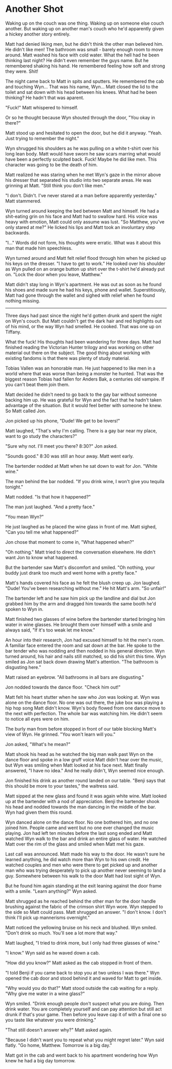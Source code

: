 # Another Shot

Waking up on the couch was one thing.  Waking up on someone else couch another.  But waking up on another man's couch who he'd apparently given a hickey another story entirely.

Matt had denied liking men, but he didn't think the other man believed him.  He didn't like men!  The bathroom was small - barely enough room to move around. Matt washed his face with cold water.  What the hell had he been thinking last night?  He didn't even remember the guys name.  But he remembered shaking his hand.  He remembered feeling how soft and strong they were.  Shit!

The night came back to Matt in spits and sputters.  He remembered the cab and touching Wyn... That was his name, Wyn...  Matt closed the lid to the toilet and sat down with his head between his knees.  What had he been thinking?  He hadn't that was aparent.

"Fuck!"  Matt whispered to himself.  

Or so he thought because Wyn shouted through the door, "You okay in there?"

Matt stood up and hesitated to open the door, but he did it anyway.  "Yeah.  Just trying to remember the night."

Wyn shrugged his shoulders as he was pulling on a white t-shirt over his long lean body.  Matt would have sworn he saw scars marring what would have been a perfectly sculpted back.  Fuck!  Maybe he did like men.  This character was going to be the death of him.  

Matt realized he was staring when he met Wyn's gaze in the mirror above his dresser that separated his studio into two separate areas.  He was grinning at Matt.  "Still think you don't like men."

"I don't.  Didn't. I've never stared at a man before apparently yesterday."  Matt stammered.

Wyn turned around keeping the bed between Matt and himself. He had a shit-eating grin on his face and Matt had to swallow hard.  His voice was heavy with emotion, Matt could only assume was lust.  "So Matthew, you've only stared at me?"  He licked his lips and Matt took an involuntary step backwards. 

"I..."  Words did not form, his thoughts were erratic.  What was it about this man that made him speechless.  

Wyn turned around and Matt felt relief flood through him when he picked up his keys on the dresser.  "I have to get to work."  He looked over his shoulder as Wyn pulled on an orange button up shirt over the t-shirt he'd already put on.  "Lock the door when you leave, Matthew."

Matt didn't stay long in Wyn's apartment.  He was out as soon as he found his shoes and made sure he had his keys, phone and wallet.  Superstitiously, Matt had gone through the wallet and sighed with relief when he found nothing missing.  
***

Three days had past since the night he'd gotten drunk and spent the night on Wyn's couch.  But Matt couldn't get the dark hair and red highlights out of his mind, or the way Wyn had smelled.  He cooked.  That was one up on Tiffany.  

What the fuck!  His thoughts had been wandering for three days.  Matt had finished reading the Victorian Hunter trilogy and was working on other material out there on the subject.  The good thing about working with existing fandoms is that there was plenty of study material.  

Tobias Vallen was an honorable man.  He just happened to like men in a world where that was worse than being a monster he hunted.  That was the biggest reason Tobias had fallen for Anders Bak, a centuries old vampire.  If you can't beat them join them.

Matt decided he didn't need to go back to the gay bar without someone backing him up.  He was grateful for Wyn and the fact that he hadn't taken advantage of the situation.  But it would feel better with someone he knew.  So Matt called Jon.  

Jon picked up his phone, "Dude! We get to be lovers!"

Matt laughed, "That's why I'm calling.  There is a gay bar near my place, want to go study the characters?"

"Sure why not.  I'll meet you there?  8:30?"  Jon asked.

"Sounds good."  8:30 was still an hour away.  Matt went early.

The bartender nodded at Matt when he sat down to wait for Jon.  "White wine."

The man behind the bar nodded.  "If you drink wine, I won't give you tequila tonight."

Matt nodded. "Is that how it happened?"

The man just laughed.  "And a pretty face."

"You mean Wyn?"

He just laughed as he placed the wine glass in front of me.  Matt sighed, "Can you tell me what happened?"

Jon chose that moment to come in, "What happened when?"

"Oh nothing."  Matt tried to direct the conversation elsewhere.  He didn't want Jon to know what happened.

But the bartender saw Matt's discomfort and smiled.  "Oh nothing, your buddy just drank too much and went home with a pretty face."

Matt's hands covered his face as he felt the blush creep up.  Jon laughed.  "Dude!  You've been researching without me."  He hit Matt's arm.  "So unfair!"

The bartender left and he saw him pick up the landline and dial but Jon grabbed him by the arm and dragged him towards the same booth he'd spoken to Wyn in.  

Matt finished two glasses of wine before the bartender started bringing him water in wine glasses.  He brought them over himself with a smile and always said, "If it's too weak let me know."

An hour into their research, Jon had excused himself to hit the men's room.  A familiar face entered the room and sat down at the bar.  He spoke to the bar tender who was nodding and then nodded in his general direction.  Wyn turned around, his hair and nails still matched, so did his shirt this time.  Wyn smiled as Jon sat back down drawing Matt's attention.  "The bathroom is disgusting here."

Matt raised an eyebrow. "All bathrooms in all bars are disgusting."

Jon nodded towards the dance floor.  "Check him out!"

Matt felt his heart stutter when he saw who Jon was looking at.  Wyn was alone on the dance floor.  No one was out there, the juke box was playing a hip hop song Matt didn't know.  Wyn's body flowed from one dance move to the next with perfection.  The whole bar was watching him.  He didn't seem to notice all eyes were on him.

The burly man from before stopped in front of our table blocking Matt's view of Wyn.  He grinned.  "You won't learn will you."

Jon asked, "What's he mean?"

Matt shook his head as he watched the big man walk past Wyn on the dance floor and spoke in a low gruff voice Matt didn't hear over the music, but Wyn was smiling when Matt looked at his face next.  Matt finally answered, "I have no idea."  And he really didn't, Wyn seemed nice enough.

Jon finished his drink as another round landed on our table.  "Benji says that this should be more to your tastes," the waitress said.  

Matt sipped at the new glass and found it was again white wine.  Matt looked up at the bartender with a nod of appreciation.  Benji the bartender shook his head and nodded towards the man dancing in the middle of the bar.  Wyn had given them this round.

Wyn danced alone on the dance floor.  No one bothered him, and no one joined him.  People came and went but no one ever changed the music playing.  Jon had left ten minutes before the last song ended and Matt watched Wyn walk to the bar and drink an entire glass of water.  He watched Matt over the rim of the glass and smiled when Matt met his gaze.

Last call was announced.  Matt made his way to the door.  He wasn't sure he learned anything, he did watch more than Wyn to his own credit.  He watched couples and men who were there to get picked up and another man who was trying desperately to pick up another never seeming to land a guy.  Somewhere between his walk to the door Matt had lost sight of Wyn.  

But he found him again standing at the exit leaning against the door frame with a smile.  "Learn anything?"  Wyn asked.

Matt shrugged as he reached behind the other man for the door handle brushing against the fabric of the crimson shirt Wyn wore.  Wyn stepped to the side so Matt could pass.  Matt shrugged an answer.  "I don't know.  I don't think I'll pick up mannerisms overnight."

Matt noticed the yellowing bruise on his neck and blushed.  Wyn smiled.  "Don't drink so much.  You'll see a lot more that way."

Matt laughed, "I tried to drink more, but I only had three glasses of wine."

"I know."  Wyn said as he waved down a cab.  

"How did you know?"  Matt asked as the cab stopped in front of them.

"I told Benji if you came back to stop you at two unless I was there."  Wyn opened the cab door and stood behind it and waved for Matt to get inside.

"Why would you do that?"  Matt stood outside the cab waiting for a reply.  "Why give me water in a wine glass?"

Wyn smiled.  "Drink enough people don't suspect what you are doing.  Then drink water.  You are completely yourself and can pay attention but still act drunk if that's your game.  Then before you leave cap it of with a final one so you taste like whatever you were drinking."

"That still doesn't answer why?"  Matt asked again.

"Because I didn't want you to repeat what you might regret later."  Wyn said flatly.  "Go home, Matthew.  Tomorrow is a big day."

Matt got in the cab and went back to his apartment wondering how Wyn knew he had a big day tomorrow.
